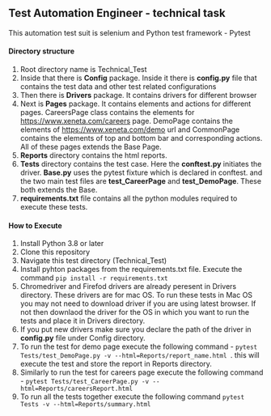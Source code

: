 ## **Test Automation Engineer - technical task**

This automation test suit is selenium and Python test framework - Pytest

#### **Directory structure**
1. Root directory name is Technical_Test
2. Inside that there is **Config** package. Inside it there is  **config.py** file that contains
    the test data and other test related configurations
3. Then there is **Drivers** package. It contains drivers for different browser
4. Next is **Pages** package. It contains elements and actions for different pages. CareersPage class contains the elements for https://www.xeneta.com/careers page. DemoPage contains the elements of https://www.xeneta.com/demo url and CommonPage contains the elements of top and bottom bar and corresponding actions. All of these pages extends the Base Page.
5. **Reports** directory contains the html reports.
6. **Tests** directory contains the test case. Here the **conftest.py** initiates the driver. **Base.py** uses the pytest fixture which is declared in conftest. and the two main test files are **test_CareerPage** and **test_DemoPage**. These both extends the Base.
7. **requirements.txt** file contains all the python modules required to execute these tests.


#### **How to Execute**

1. Install Python 3.8 or later
2. Clone this repository
3. Navigate this test directory (Technical_Test)
4. Install pyhton packages from the requirements.txt file. Execute the command `pip install -r requirements.txt`
5. Chromedriver and Firefod drivers are already peresent in Drivers directory. These drivers are for mac OS. To run these tests in Mac OS you may not need to download driver if you are using latest browser. If not then downlaod the driver for the OS in which you want to run the tests and place it in Drivers directory.
6. If you put new drivers make sure you declare the path of the driver in **config.py** file under Config directory.
7. To run the test for demo page execute the following command - `pytest Tests/test_DemoPage.py -v --html=Reports/report_name.html `. this will execute the test and store the report in Reports directory.
8. Similarly to run the test for careers page execute the following command - `pytest Tests/test_CareerPage.py -v --html=Reports/careersReport.html`
9. To run all the tests together execute the following command `pytest Tests -v --html=Reports/summary.html`